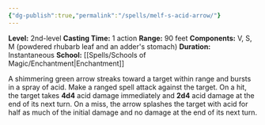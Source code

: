 ```yaml
---
{"dg-publish":true,"permalink":"/spells/melf-s-acid-arrow/"}
---
```


**Level:** 2nd-level
**Casting Time:** 1 action
**Range:** 90 feet
**Components:** V, S, M (powdered rhubarb leaf and an adder's stomach)
**Duration:** Instantaneous
**School:** [[Spells/Schools of Magic/Enchantment\|Enchantment]]

A shimmering green arrow streaks toward a target within range and bursts in a spray of acid. Make a ranged spell attack against the target. On a hit, the target takes **4d4** acid damage immediately and **2d4** acid damage at the end of its next turn. On a miss, the arrow splashes the target with acid for half as much of the initial damage and no damage at the end of its next turn.